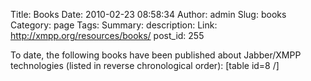 Title: Books
Date: 2010-02-23 08:58:34
Author: admin
Slug: books
Category: page
Tags: 
Summary: description:
Link: http://xmpp.org/resources/books/
post_id: 255


To date, the following books have been published about Jabber/XMPP technologies (listed in reverse chronological order): [table id=8 /]
